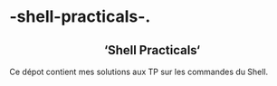 # -shell-practicals-.
<h2 align="center"> ‘Shell Practicals‘ </h2>
Ce dépot contient mes solutions aux TP sur les commandes du Shell.
